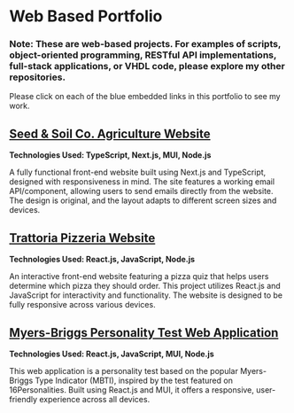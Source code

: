 # Web Based Portfolio 
### **Note: These are web-based projects. For examples of scripts, object-oriented programming, RESTful API implementations, full-stack applications, or VHDL code, please explore my other repositories.**

Please click on each of the blue embedded links in this portfolio to see my work.

## [Seed & Soil Co. Agriculture Website](https://seed-and-soil-enova003s-projects.vercel.app/)

**Technologies Used: TypeScript, Next.js, MUI, Node.js**

A fully functional front-end website built using Next.js and TypeScript, designed with responsiveness in mind. The site features a working email API/component, allowing users to send emails directly from the website. The design is original, and the layout adapts to different screen sizes and devices.

## [Trattoria Pizzeria Website](https://enova003.github.io/trattoria-pizzeria/)

**Technologies Used: React.js, JavaScript, Node.js**

An interactive front-end website featuring a pizza quiz that helps users determine which pizza they should order. This project utilizes React.js and JavaScript for interactivity and functionality. The website is designed to be fully responsive across various devices.

## [Myers-Briggs Personality Test Web Application](https://enova003.github.io/myers-briggs-test/)

**Technologies Used: React.js, JavaScript, MUI, Node.js**

This web application is a personality test based on the popular Myers-Briggs Type Indicator (MBTI), inspired by the test featured on 16Personalities. Built using React.js and MUI, it offers a responsive, user-friendly experience across all devices.
